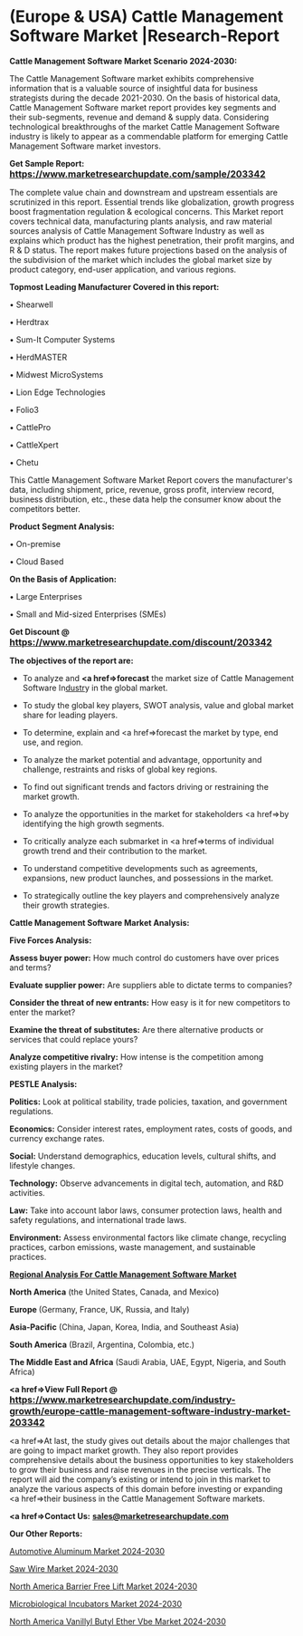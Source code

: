# (Europe & USA) Cattle Management Software Market |Research-Report

<strong>Cattle Management Software Market Scenario 2024-2030:</strong>

The Cattle Management Software market exhibits comprehensive information that is a valuable source of insightful data for business strategists during the decade 2021-2030. On the basis of historical data, Cattle Management Software market report provides key segments and their sub-segments, revenue and demand &amp; supply data. Considering technological breakthroughs of the market Cattle Management Software industry is likely to appear as a commendable platform for emerging Cattle Management Software market investors.

<strong>Get Sample Report: <a href=https://www.marketresearchupdate.com/sample/203342><font size=3 color=#0000ff>https://www.marketresearchupdate.com/sample/203342</font></a></strong>

The complete value chain and downstream and upstream essentials are scrutinized in this report. Essential trends like globalization, growth progress boost fragmentation regulation &amp; ecological concerns. This Market report covers technical data, manufacturing plants analysis, and raw material sources analysis of Cattle Management Software Industry as well as explains which product has the highest penetration, their profit margins, and R & D status. The report makes future projections based on the analysis of the subdivision of the market which includes the global market size by product category, end-user application, and various regions.

<strong>Topmost Leading Manufacturer Covered in this report:</strong>

• Shearwell

• Herdtrax

• Sum-It Computer Systems

• HerdMASTER

• Midwest MicroSystems

• Lion Edge Technologies

• Folio3

• CattlePro

• CattleXpert

• Chetu

This Cattle Management Software Market Report covers the manufacturer's data, including shipment, price, revenue, gross profit, interview record, business distribution, etc., these data help the consumer know about the competitors better.

<strong>Product Segment Analysis: </strong>

• On-premise

• Cloud Based

<strong>On the Basis of Application:</strong>

• Large Enterprises

• Small and Mid-sized Enterprises (SMEs)

<strong>Get Discount @ <a href=https://www.marketresearchupdate.com/discount/203342><font size=3 color=#0000ff>https://www.marketresearchupdate.com/discount/203342</font></a></strong>

<strong><b>The objectives of the report are:</b></strong>

- To analyze and <strong><a href=><strong>forecast</strong></a></strong> the market size of Cattle Management Software In<a href=ASDF991299>dustr</a>y in the global market.

- To study the global key players, SWOT analysis, value and global market share for leading players.

- To determine, explain and <a href=>forecast</a> the market by type, end use, and region.

- To analyze the market potential and advantage, opportunity and challenge, restraints and risks of global key regions.

- To find out significant trends and factors driving or restraining the market growth.

- To analyze the opportunities in the market for stakeholders <a href=>by</a> identifying the high growth segments.

- To critically analyze each submarket in <a href=>terms</a> of individual growth trend and their contribution to the market.

- To understand competitive developments such as agreements, expansions, new product launches, and possessions in the market.

- To strategically outline the key players and comprehensively analyze their growth strategies.

<strong>Cattle Management Software Market Analysis:</strong>

<strong>Five Forces Analysis:</strong>

<strong>Assess buyer power:</strong> How much control do customers have over prices and terms?

<strong>Evaluate supplier power:</strong> Are suppliers able to dictate terms to companies?

<strong>Consider the threat of new entrants:</strong> How easy is it for new competitors to enter the market?

<strong>Examine the threat of substitutes:</strong> Are there alternative products or services that could replace yours?

<strong>Analyze competitive rivalry:</strong> How intense is the competition among existing players in the market?

<strong>PESTLE Analysis:</strong>

<strong>Politics:</strong> Look at political stability, trade policies, taxation, and government regulations.

<strong>Economics:</strong> Consider interest rates, employment rates, costs of goods, and currency exchange rates.

<strong>Social:</strong> Understand demographics, education levels, cultural shifts, and lifestyle changes.

<strong>Technology:</strong> Observe advancements in digital tech, automation, and R&D activities.

<strong>Law:</strong> Take into account labor laws, consumer protection laws, health and safety regulations, and international trade laws.

<strong>Environment:</strong> Assess environmental factors like climate change, recycling practices, carbon emissions, waste management, and sustainable practices.

<strong><u><b>Regional Analysis For Cattle Management Software Market</b></u></strong>

<strong><b>North America</b></strong> (the United States, Canada, and Mexico)

<strong><b>Europe </b></strong>(Germany, France, UK, Russia, and Italy)

<strong><b>Asia-Pacific</b></strong> (China, Japan, Korea, India, and Southeast Asia)

<strong><b>South America</b></strong> (Brazil, Argentina, Colombia, etc.)

<strong><b>The Middle East and Africa</b></strong> (Saudi Arabia, UAE, Egypt, Nigeria, and South Africa)

<strong><a href=>View Full Report</a> @ <a href=https://www.marketresearchupdate.com/industry-growth/europe-cattle-management-software-industry-market-203342><font size=3 color=#0000ff>https://www.marketresearchupdate.com/industry-growth/europe-cattle-management-software-industry-market-203342</font></a></strong>

<a href=>At last,</a> the study gives out details about the major challenges that are going to impact market growth. They also report provides comprehensive details about the business opportunities to key stakeholders to grow their business and raise revenues in the precise verticals. The report will aid the company’s existing or intend to join in this market to analyze the various aspects of this domain before investing or expanding <a href=>their</a> business in the Cattle Management Software markets.

<strong><a href=>Contact Us:</a></strong>
<strong>sales@marketresearchupdate.com</strong>

<strong>Our Other Reports:</strong>

<a href=https://www.linkedin.com/pulse/automotive-aluminum-market-current-business-trends>Automotive Aluminum Market 2024-2030</a>

<a href=https://www.linkedin.com/pulse/saw-wire-market-2023-remarking-enormous-growth>Saw Wire Market 2024-2030</a>

<a href=https://www.linkedin.com/pulse/north-america-barrier-free-lift-market-overview>North America Barrier Free Lift Market 2024-2030</a>

<a href=https://www.linkedin.com/pulse/microbiological-incubators-market-undertake-strapping-4fhxf/>Microbiological Incubators Market 2024-2030</a>

<a href=https://www.linkedin.com/pulse/north-america-vanillyl-butyl-ether-vbe-market-trends-nalqf/>North America Vanillyl Butyl Ether Vbe Market 2024-2030</a>

